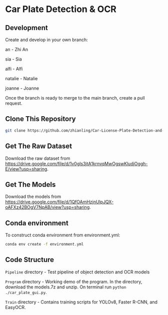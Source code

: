 # Car Plate Detection & OCR

## Development
Create and develop in your own branch:

an - Zhi An

sia - Sia

alfi - Alfi

natalie - Natalie

joanne - Joanne

Once the branch is ready to merge to the main branch, create a pull request.

## Clone This Repository
```bash
git clone https://github.com/zhianling/Car-License-Plate-Detection-and-Recognition.git
```

## Get The Raw Dataset
Download the raw dataset from https://drive.google.com/file/d/1v0gIs3jtA1krnvqMwOgswKludjOggh-E/view?usp=sharing.

## Get The Models
Download the models from https://drive.google.com/file/d/1QfOAmHzjnUlpJQX-oAFXz42BOgV7NpAB/view?usp=sharing.

## Conda environment
To construct conda environment from environment.yml:
```bash
conda env create -f environment.yml
```

## Code Structure
`Pipeline` directory - Test pipeline of object detection and OCR models

`Program` directory - Working demo of the program. In the directory, download the models.7z and unzip. On terminal 
run `python ./car_plate_gui.py`.

`Train` directory - Contains training scripts for YOLOv8, Faster R-CNN, and EasyOCR.
